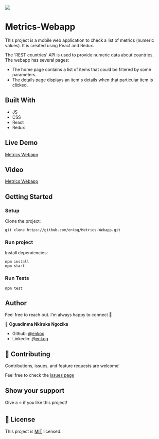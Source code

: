 ![](https://img.shields.io/badge/Microverse-blueviolet)

# Metrics-Webapp
This project is a mobile web application to check a list of metrics (numeric values). It is created using React and Redux.

The 'REST countries' API is used to provide numeric data about countries. The webapp has several pages:

- The home page contains a list of items that could be filtered by some parameters.
- The details page displays an item's details when that particular item is clicked.

## Built With
- JS
- CSS
- React
- Redux

## Live Demo

[Metrics Webapp](https://metrics-webapp.herokuapp.com/countries)

## Video

[Metrics Webapp](https://drive.google.com/file/d/1hwoMFe2K4JU15yOrRTv4OGDdJ9qs3ZYT/view?usp=sharing)

## Getting Started

### Setup

Clone the project:

```
git clone https://github.com/enkog/Metrics-Webapp.git
```

### Run project

Install dependencies:

```
npm install
npm start
```

### Run Tests

```
npm test

```

## Author

Feel free to reach out. I'm always happy to connect :slightly_smiling_face:

👤 **Oguadinma Nkiruka Ngozika**

- Github: [@enkog](https://github.com/enkog)
- Linkedin: [@enkog](https://www.linkedin.com/in/enkog/)

## 🤝 Contributing

Contributions, issues, and feature requests are welcome!

Feel free to check the [issues page](/../../../issues)

## Show your support

Give a ⭐️ if you like this project!

## 📝 License

This project is [MIT](./MIT.md) licensed.